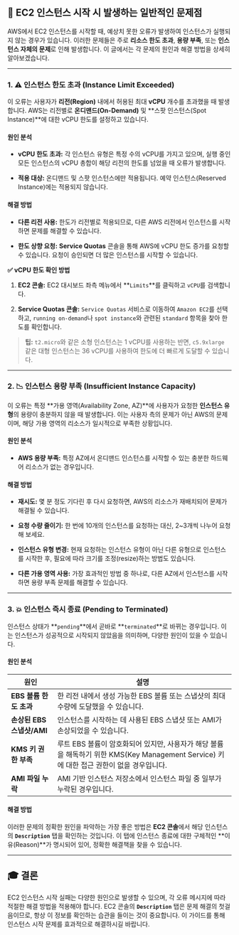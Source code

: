 
## 🛑 EC2 인스턴스 시작 시 발생하는 일반적인 문제점

AWS에서 EC2 인스턴스를 시작할 때, 예상치 못한 오류가 발생하여 인스턴스가 실행되지 않는 경우가 있습니다. 이러한 문제들은 주로 **리소스 한도 초과**, **용량 부족**, 또는 **인스턴스 자체의 문제**로 인해 발생합니다. 이 글에서는 각 문제의 원인과 해결 방법을 상세히 알아보겠습니다.

---

### 1. ⚠️ 인스턴스 한도 초과 (Instance Limit Exceeded)

이 오류는 사용자가 **리전(Region)** 내에서 허용된 최대 **vCPU** 개수를 초과했을 때 발생합니다. AWS는 리전별로 **온디맨드(On-Demand)** 및 **스팟 인스턴스(Spot Instance)**에 대한 vCPU 한도를 설정하고 있습니다.

#### 원인 분석

- **vCPU 한도 초과:** 각 인스턴스 유형은 특정 수의 vCPU를 가지고 있으며, 실행 중인 모든 인스턴스의 vCPU 총합이 해당 리전의 한도를 넘었을 때 오류가 발생합니다.
    
- **적용 대상:** 온디맨드 및 스팟 인스턴스에만 적용됩니다. 예약 인스턴스(Reserved Instance)에는 적용되지 않습니다.
    

#### 해결 방법

- **다른 리전 사용:** 한도가 리전별로 적용되므로, 다른 AWS 리전에서 인스턴스를 시작하면 문제를 해결할 수 있습니다.
    
- **한도 상향 요청:** **Service Quotas** 콘솔을 통해 AWS에 vCPU 한도 증가를 요청할 수 있습니다. 요청이 승인되면 더 많은 인스턴스를 시작할 수 있습니다.
    

**✅ vCPU 한도 확인 방법**

1. **EC2 콘솔:** EC2 대시보드 좌측 메뉴에서 **`Limits`**를 클릭하고 `vCPU`를 검색합니다.
    
2. **Service Quotas 콘솔:** `Service Quotas` 서비스로 이동하여 `Amazon EC2`를 선택하고, `running on-demand`나 `spot instance`와 관련된 `standard` 항목을 찾아 한도를 확인합니다.
    

> **팁:** `t2.micro`와 같은 소형 인스턴스는 1 vCPU를 사용하는 반면, `c5.9xlarge` 같은 대형 인스턴스는 36 vCPU를 사용하여 한도에 더 빠르게 도달할 수 있습니다.

---

### 2. 📉 인스턴스 용량 부족 (Insufficient Instance Capacity)

이 오류는 특정 **가용 영역(Availability Zone, AZ)**에 사용자가 요청한 **인스턴스 유형**의 용량이 충분하지 않을 때 발생합니다. 이는 사용자 측의 문제가 아닌 AWS의 문제이며, 해당 가용 영역의 리소스가 일시적으로 부족한 상황입니다.

#### 원인 분석

- **AWS 용량 부족:** 특정 AZ에서 온디맨드 인스턴스를 시작할 수 있는 충분한 하드웨어 리소스가 없는 경우입니다.
    

#### 해결 방법

- **재시도:** 몇 분 정도 기다린 후 다시 요청하면, AWS의 리소스가 재배치되어 문제가 해결될 수 있습니다.
    
- **요청 수량 줄이기:** 한 번에 10개의 인스턴스를 요청하는 대신, 2~3개씩 나누어 요청해 보세요.
    
- **인스턴스 유형 변경:** 현재 요청하는 인스턴스 유형이 아닌 다른 유형으로 인스턴스를 시작한 후, 필요에 따라 크기를 조정(resize)하는 방법도 있습니다.
    
- **다른 가용 영역 사용:** 가장 효과적인 방법 중 하나로, 다른 AZ에서 인스턴스를 시작하면 용량 부족 문제를 해결할 수 있습니다.
    

---

### 3. 💥 인스턴스 즉시 종료 (Pending to Terminated)

인스턴스 상태가 **`pending`**에서 곧바로 **`terminated`**로 바뀌는 경우입니다. 이는 인스턴스가 성공적으로 시작되지 않았음을 의미하며, 다양한 원인이 있을 수 있습니다.

#### 원인 분석

|원인|설명|
|---|---|
|**EBS 볼륨 한도 초과**|한 리전 내에서 생성 가능한 EBS 볼륨 또는 스냅샷의 최대 수량에 도달했을 수 있습니다.|
|**손상된 EBS 스냅샷/AMI**|인스턴스를 시작하는 데 사용된 EBS 스냅샷 또는 AMI가 손상되었을 수 있습니다.|
|**KMS 키 권한 부족**|루트 EBS 볼륨이 암호화되어 있지만, 사용자가 해당 볼륨을 해독하기 위한 KMS(Key Management Service) 키에 대한 접근 권한이 없을 경우입니다.|
|**AMI 파일 누락**|AMI 기반 인스턴스 저장소에서 인스턴스 파일 중 일부가 누락된 경우입니다.|

#### 해결 방법

이러한 문제의 정확한 원인을 파악하는 가장 좋은 방법은 **EC2 콘솔**에서 해당 인스턴스의 **`Description`** 탭을 확인하는 것입니다. 이 탭에 인스턴스 종료에 대한 구체적인 **이유(Reason)**가 명시되어 있어, 정확한 해결책을 찾을 수 있습니다.

---

## 🎓 결론

EC2 인스턴스 시작 실패는 다양한 원인으로 발생할 수 있으며, 각 오류 메시지에 따라 적절한 해결 방법을 적용해야 합니다. EC2 콘솔의 **`Description`** 탭은 문제 해결의 첫걸음이므로, 항상 이 정보를 확인하는 습관을 들이는 것이 중요합니다. 이 가이드를 통해 인스턴스 시작 문제를 효과적으로 해결하시길 바랍니다.